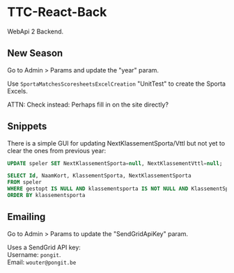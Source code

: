 # TTC-React-Back

WebApi 2 Backend.  

## New Season

Go to Admin > Params and update the "year" param.

Use `SportaMatchesScoresheetsExcelCreation` "UnitTest" to create the Sporta Excels.

ATTN: Check instead: Perhaps fill in on the site directly?

## Snippets

There is a simple GUI for updating NextKlassementSporta/Vttl but not yet to clear the ones from previous year:

```sql
UPDATE speler SET NextKlassementSporta=null, NextKlassementVttl=null;

SELECT Id, NaamKort, KlassementSporta, NextKlassementSporta
FROM speler
WHERE gestopt IS NULL AND klassementsporta IS NOT NULL AND KlassementSporta<>'0'
ORDER BY klassementsporta
```

## Emailing

Go to Admin > Params to update the "SendGridApiKey" param.

Uses a SendGrid API key:  
Username: `pongit`.  
Email: `wouter@pongit.be`  
